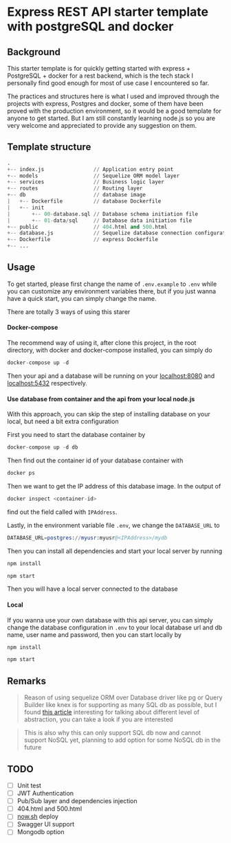 # Express REST API starter template with postgreSQL and docker

## Background 

This starter template is for quickly getting started with express + PostgreSQL + docker for a rest backend, which is the tech stack I personally find good enough for most of use case I encountered so far.

The practices and structures here is what I used and improved through the projects with express, Postgres and docker, some of them have been proved with the production environment, so it would be a good template for anyone to get started. But I am still constantly learning node.js so you are very welcome and appreciated to provide any suggestion on them.


## Template structure 

```s
.
+-- index.js                // Application entry point
+-- models                  // Sequelize ORM model layer
+-- services                // Business logic layer
+-- routes                  // Routing layer
+-- db                      // database image 
|   +-- Dockerfile          // database Dockerfile
|   +-- init
|       +-- 00-database.sql // Database schema initiation file
|       +-- 01-data/sql     // Database data initiation file
+-- public                  // 404.html and 500.html
+-- database.js             // Sequelize database connection configuration
+-- Dockerfile              // express Dockerfile
+-- ...
```

## Usage

To get started, please first change the name of `.env.example` to `.env` while you can customize any environment variables there, but if you just wanna have a quick start, you can simply change the name. 

There are totally 3 ways of using this starer 
   
#### Docker-compose

The recommend way of using it, after clone this project, in the root directory, with docker and docker-compose installed, you can simply do 

```s
docker-compose up -d
```

Then your api and a database will be running on your [localhost:8080](localhost:8080) and [localhost:5432](localhost:5432) respectively.

#### Use database from container and the api from your local node.js

With this approach, you can skip the step of installing database on your local, but need a bit extra configuration

First you need to start the database container by 
```s
docker-compose up -d db
```
Then find out the container id of your database container with
```s
docker ps
```
Then we want to get the IP address of this database image. In the output of 
```s
docker inspect <container-id>
```
find out the field called with `IPAddress`.

Lastly, in the environment variable file `.env`, we change the `DATABASE_URL` to 
```s
DATABASE_URL=postgres://myusr:myusr@<IPAddress>/mydb
```

Then you can install all dependencies and start your local server by running 
```s
npm install 

npm start
```

Then you will have a local server connected to the database

#### Local 

If you wanna use your own database with this api server, you can simply change the database configuration in `.env` to your local database url and db name, user name and password, then you can start locally by 
```s
npm install

npm start
```
## Remarks

> Reason of using sequelize ORM over Database driver like pg or Query Builder like knex is for supporting as many SQL db as possible, but I found [this article](https://blog.logrocket.com/why-you-should-avoid-orms-with-examples-in-node-js-e0baab73fa5/) interesting for talking about different level of abstraction, you can take a look if you are interested

> This is also why this can only support SQL db now and cannot support NoSQL yet, planning to add option for some NoSQL db in the future


## TODO 

- [ ] Unit test
- [ ] JWT Authentication
- [ ] Pub/Sub layer and dependencies injection
- [ ] 404.html and 500.html
- [ ] [now.sh](https://vercel.com/guides/deploying-a-mongodb-powered-api-with-node-and-vercel) deploy
- [ ] Swagger UI support
- [ ] Mongodb option 